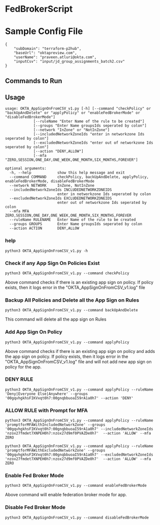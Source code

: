 # FedBrokerScript

# Sample Config File
```
{
    "subDomain": "terraform-p2hub",
    "baseUrl": "oktapreview.com",
    "userName": "praveen.atluri@okta.com",
    "inputCsv": "input/jd_group_assignments_batch2.csv"
}
```

## Commands to Run

## Usage

```
usage: OKTA_AppSignOnFromCSV_v1.py [-h] [--command "checkPolicy" or "backUpAndDelete" or "applyPolicy" or "enableFedBrokerMode" or "disableFedBrokerMode"] 
             [--ruleName "Enter Name of the rule to be created"] 
             [--groups "Enter Name groupsIds seperated by colon"] 
             [--network "InZone" or "NotInZone"] 
             [--includedNetworkZoneIds "enter in networkzone Ids seperated by colon"] 
             [--excludedNetworkZoneIds "enter out of networkzone Ids seperated by colon"] 
             [--action "DENY,ALLOW"] 
             [--mfa "ZERO,SESSION,ONE_DAY,ONE_WEEK,ONE_MONTH,SIX_MONTHS,FOREVER"]

optional arguments:
  -h, --help            show this help message and exit
  --command COMMAND     checkPolicy, backUpAndDelete, applyPolicy,  enableFedBrokerMode, disableFedBrokerMode 
  --network NETWORK     InZone, NotInZone
  --includedNetworkZoneIds INCLUDEDNETWORKZONEIDS
                        enter in networkzone Ids seperated by colon
  --excludedNetworkZoneIds EXCLUDEDNETWORKZONEIDS
                        enter out of networkzone Ids seperated by colon
  --mfa MFA             ZERO,SESSION,ONE_DAY,ONE_WEEK,ONE_MONTH,SIX_MONTHS,FOREVER
  --ruleName RULENAME   Enter Name of the rule to be created
  --groups GROUPS       Enter Name groupsIds seperated by colon
  --action ACTION       DENY,ALLOW
```
             
### help
```
python3 OKTA_AppSignOnFromCSV_v1.py -h
```

### Check if any App Sign On Policies Exist
```
python3 OKTA_AppSignOnFromCSV_v1.py --command checkPolicy
```

Above command checks if there is an existing app sign on policy. If policy exists, then it logs error in the "OKTA_AppSignOnFromCSV_v1.log" file

### Backup All Policies and Delete all the App Sign on Rules
```
python3 OKTA_AppSignOnFromCSV_v1.py --command backUpAndDelete
```

This command will delete all the app sign on Rules

### Add App Sign On Policy
```
python3 OKTA_AppSignOnFromCSV_v1.py --command applyPolicy
```

Above command checks if there is an existing app sign on policy and adds the app sign on policy. If policy exists, then it logs error in the "OKTA_AppSignOnFromCSV_v1.log" file and will not add new app sign on policy for the app.

### DENY RULE
```
python3 OKTA_AppSignOnFromCSV_v1.py --command applyPolicy --ruleName 'Deny|Everyone Else|Anywhere' --groups '00gqvhgkhsFIKVxqt0h7:00gnqbbuoaI59rA1a0h7' --action 'DENY'
```

### ALLOW RULE with Prompt for MFA

```
python3 OKTA_AppSignOnFromCSV_v1.py --command applyPolicy --ruleName 'promptforMFAWithIncludedNetworkZone' --groups '00gqvhgkhsFIKVxqt0h7:00gnqbbuoaI59rA1a0h7' --includedNetworkZoneIds 'nzox27fmdet7XNPEH0h7:nzox27d9mf0PVAZDe0h7'  --action 'ALLOW' --mfa ZERO
```

```
python3 OKTA_AppSignOnFromCSV_v1.py --command applyPolicy --ruleName 'promptforMFAWithExcludedNetworkZone' --groups '00gqvhgkhsFIKVxqt0h7:00gnqbbuoaI59rA1a0h7' --excludedNetworkZoneIds 'nzox27fmdet7XNPEH0h7:nzox27d9mf0PVAZDe0h7'  --action 'ALLOW' --mfa ZERO
```

### Enable Fed Broker Mode
```
python3 OKTA_AppSignOnFromCSV_v1.py --command enableFedBrokerMode
```

Above command will enable federation broker mode for app.

### Disable Fed Broker Mode
```
python3 OKTA_AppSignOnFromCSV_v1.py --command disableFedBrokerMode
```
